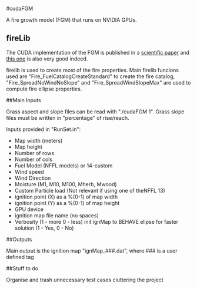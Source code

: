 #cudaFGM

A fire growth model (FGM) that runs on NVIDIA GPUs. 

 
## fireLib 

The CUDA implementation of the FGM is published in a [scientific paper](http://www.sciencedirect.com/science/article/pii/S1364815212001867)
and [this one](http://www.techscience.com/doi/10.3970/cmes.2012.089.361.html) is also very good indeed.

firelib is used to create most of the fire properties. Main firelib 
funcions used are "Fire_FuelCatalogCreateStandard" to create the fire 
catalog, "Fire_SpreadNoWindNoSlope" and "Fire_SpreadWindSlopeMax" are 
used to compute fire ellipse properties. 



##Main Inputs

Grass aspect and slope files can be read with "./cudaFGM 1". Grass slope files must be written in "percentage" of rise/reach.

Inputs provided in "RunSet.in": 

* Map width (meters)
* Map height
* Number of rows
* Number of cols
* Fuel Model (NFFL models) or 14-custom	
* Wind speed
* Wind Direction
* Moisture (M1, M10, M100, Mherb, Mwood)
* Custom Particle load (Not relevant if using 
		one of theNFFL 13) 
* ignition point (X) as a %(0-1) of map width
* ignition point (Y) as a %(0-1) of map height
* GPU device
* ignition map file name (no spaces)
* Verbosity (1 - more 0 - less)
init ignMap to BEHAVE elipse for faster solution (1 - Yes, 0 - No)

##Outputs

Main output is the ignition map "ignMap_###.dat", where ### is a user 
defined tag

##Stuff to do

Organise and trash unnecessary test cases cluttering the project

